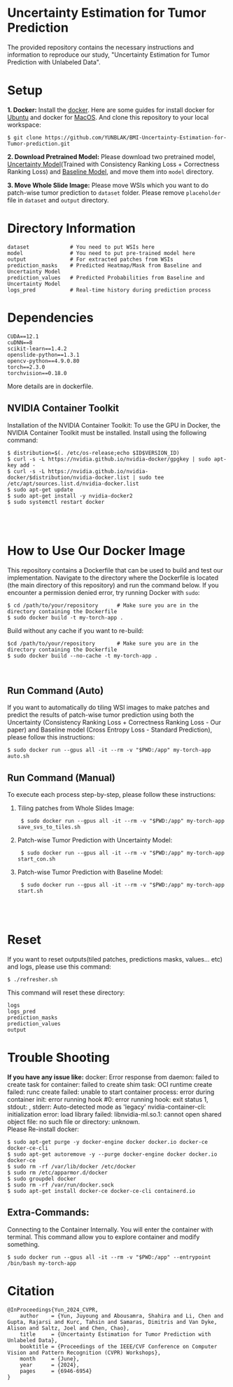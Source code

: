 # Uncertainty Estimation for Tumor Prediction
The provided repository contains the necessary instructions and information to reproduce our study, "Uncertainty Estimation for Tumor Prediction with Unlabeled Data".


# Setup
**1. Docker:**
Install the [docker](https://www.docker.com/). Here are some guides for install docker for [Ubuntu](https://docs.docker.com/desktop/install/mac-install/) and docker for [MacOS](https://www.docker.com/). And clone this repository to your local workspace:

    $ git clone https://github.com/YUNBLAK/BMI-Uncertainty-Estimation-for-Tumor-prediction.git



**2. Download Pretrained Model:**
Please download two pretrained model, [Uncertainty Model](https://drive.google.com/file/d/1YlSQzmeggKB97pATNdlmeq6Q7PUr3EW-/view?usp=sharing)(Trained with Consistency Ranking Loss + Correctness Ranking Loss) and [Baseline Model](https://drive.google.com/file/d/10H7Ce79zfb1b3tdX5dNexjIqKkCLtWzN/view?usp=sharing), and move them into `model` directory. 

**3. Move Whole Slide Image:**
Please move WSIs which you want to do patch-wise tumor prediction to `dataset` folder. Please remove `placeholder` file in `dataset` and `output` directory.


# Directory Information

    dataset             # You need to put WSIs here
    model               # You need to put pre-trained model here
    output              # For extracted patches from WSIs
    prediction_masks    # Predicted Heatmap/Mask from Baseline and Uncertainty Model
    prediction_values   # Predicted Probabilities from Baseline and Uncertainty Model
    logs_pred           # Real-time history during prediction process


# Dependencies
    CUDA==12.1
    cuDNN==8
    scikit-learn==1.4.2
    openslide-python==1.3.1
    opencv-python==4.9.0.80
    torch==2.3.0
    torchvision==0.18.0

More details are in dockerfile. 

## NVIDIA Container Toolkit
Installation of the NVIDIA Container Toolkit: To use the GPU in Docker, the NVIDIA Container Toolkit must be installed. Install using the following command:

    $ distribution=$(. /etc/os-release;echo $ID$VERSION_ID)
    $ curl -s -L https://nvidia.github.io/nvidia-docker/gpgkey | sudo apt-key add -
    $ curl -s -L https://nvidia.github.io/nvidia-docker/$distribution/nvidia-docker.list | sudo tee /etc/apt/sources.list.d/nvidia-docker.list
    $ sudo apt-get update
    $ sudo apt-get install -y nvidia-docker2
    $ sudo systemctl restart docker

<br><br>


# How to Use Our Docker Image

This repository contains a Dockerfile that can be used to build and test our implementation. Navigate to the directory where the Dockerfile is located (the main directory of this repository) and run the command below. If you encounter a permission denied error, try running Docker with `sudo`:


    $ cd /path/to/your/repository      # Make sure you are in the directory containing the Dockerfile
    $ sudo docker build -t my-torch-app .

Build without any cache if you want to re-build:

    $cd /path/to/your/repository       # Make sure you are in the directory containing the Dockerfile
    $ sudo docker build --no-cache -t my-torch-app .

<br>

## Run Command (Auto)
If you want to automatically do tiling WSI images to make patches and predict the results of patch-wise tumor prediction using both the Uncertainty (Consistency Ranking Loss + Correctness Ranking Loss - Our paper) and Baseline model (Cross Entropy Loss - Standard Prediction), please follow this instructions:   
    
    $ sudo docker run --gpus all -it --rm -v "$PWD:/app" my-torch-app auto.sh


## Run Command (Manual)
To execute each process step-by-step, please follow these instructions:   
1. Tiling patches from Whole Slides Image:

    
        $ sudo docker run --gpus all -it --rm -v "$PWD:/app" my-torch-app save_svs_to_tiles.sh

2. Patch-wise Tumor Prediction with Uncertainty Model:   

        $ sudo docker run --gpus all -it --rm -v "$PWD:/app" my-torch-app start_con.sh

3. Patch-wise Tumor Prediction with Baseline Model:   

        $ sudo docker run --gpus all -it --rm -v "$PWD:/app" my-torch-app start.sh


<br><br>

# Reset
If you want to reset outputs(tiled patches, predictions masks, values... etc) and logs, please use this command:
    
    $ ./refresher.sh

This command will reset these directory:

    logs
    logs_pred
    prediction_masks
    prediction_values
    output


# Trouble Shooting
**If you have any issue like:**
docker: Error response from daemon: failed to create task for container: failed to create shim task: OCI runtime create failed: runc create failed: unable to start container process: error during container init: error running hook #0: error running hook: exit status 1, stdout: , stderr: Auto-detected mode as 'legacy'
nvidia-container-cli: initialization error: load library failed: libnvidia-ml.so.1: cannot open shared object file: no such file or directory: unknown.    
Please Re-install docker:

    $ sudo apt-get purge -y docker-engine docker docker.io docker-ce docker-ce-cli
    $ sudo apt-get autoremove -y --purge docker-engine docker docker.io docker-ce
    $ sudo rm -rf /var/lib/docker /etc/docker
    $ sudo rm /etc/apparmor.d/docker
    $ sudo groupdel docker
    $ sudo rm -rf /var/run/docker.sock
    $ sudo apt-get install docker-ce docker-ce-cli containerd.io

## Extra-Commands:

Connecting to the Container Internally. You will enter the container with terminal. This command allow you to explore container and modify something.

    $ sudo docker run --gpus all -it --rm -v "$PWD:/app" --entrypoint /bin/bash my-torch-app    


# Citation

    @InProceedings{Yun_2024_CVPR,
        author    = {Yun, Juyoung and Abousamra, Shahira and Li, Chen and Gupta, Rajarsi and Kurc, Tahsin and Samaras, Dimitris and Van Dyke, Alison and Saltz, Joel and Chen, Chao},
        title     = {Uncertainty Estimation for Tumor Prediction with Unlabeled Data},
        booktitle = {Proceedings of the IEEE/CVF Conference on Computer Vision and Pattern Recognition (CVPR) Workshops},
        month     = {June},
        year      = {2024},
        pages     = {6946-6954}
    }
